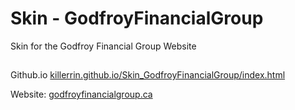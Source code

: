 # Skin - GodfroyFinancialGroup
Skin for the Godfroy Financial Group Website

##
Github.io [killerrin.github.io/Skin_GodfroyFinancialGroup/index.html]()

Website: [godfroyfinancialgroup.ca]()
